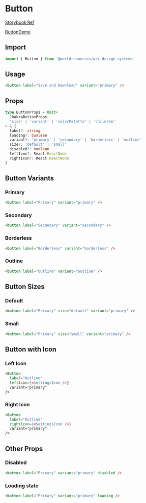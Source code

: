 # Button

[Storybook Ref](https://wri.github.io/wri-design-systems/?path=/docs/forms-buttons-button--docs)

[ButtonDemo](https://github.com/wri/wri-design-systems/blob/main/src/components/Buttons/Button/ButtonDemo.tsx)

## Import

```js
import { Button } from '@worldresources/wri-design-systems'
```

## Usage

```html
<button label="Save and Download" variant="primary" />
```

## Props

```ts
type ButtonProps = Omit<
  ChakraButtonProps,
  'size' | 'variant' | 'colorPalette' | 'children'
> & {
  label?: string
  loading?: boolean
  variant?: 'primary' | 'secondary' | 'borderless' | 'outline'
  size?: 'default' | 'small'
  disabled?: boolean
  leftIcon?: React.ReactNode
  rightIcon?: React.ReactNode
}
```

## Button Variants

### Primary

```html
<button label="Primary" variant="primary" />
```

### Secondary

```html
<button label="Secondary" variant="secondary" />
```

### Borderless

```html
<button label="Borderless" variant="borderless" />
```

### Outline

```html
<button label="Outline" variant="outline" />
```

## Button Sizes

### Default

```html
<button label="Primary" size="default" variant="primary" />
```

### Small

```html
<button label="Primary" size="small" variant="primary" />
```

## Button with Icon

### Left Icon

```html
<Button
  label="Outline"
  leftIcon={<SettingsIcon />}
  variant="primary"
/>
```

### Right Icon

```html
<Button
  label="Outline"
  rightIcon={<SettingsIcon />}
  variant="primary"
/>
```

## Other Props

### Disabled

```html
<button label="Primary" variant="primary" disabled />
```

### Loading state

```html
<button label="Primary" variant="primary" loading />
```
